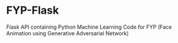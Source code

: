 # FYP-Flask
Flask API containing Python Machine Learning Code for FYP (Face Animation using Generative Adversarial Network)
